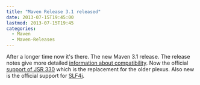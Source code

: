 ```yaml
---
title: "Maven Release 3.1 released"
date: 2013-07-15T19:45:00
lastmod: 2013-07-15T19:45
categories:
  - Maven
  - Maven-Releases
---
```

After a longer time now it's there. The new Maven 3.1 release. The release notes give more 
detailed [information about compatibility](http://maven.apache.org/docs/3.1.0/release-notes.html). 
Now the official [support of JSR 330](http://maven.apache.org/maven-jsr330.html) which is the replacement for the older plexus. 
Also new is the official support for [SLF4j](http://maven.apache.org/maven-logging.html).
